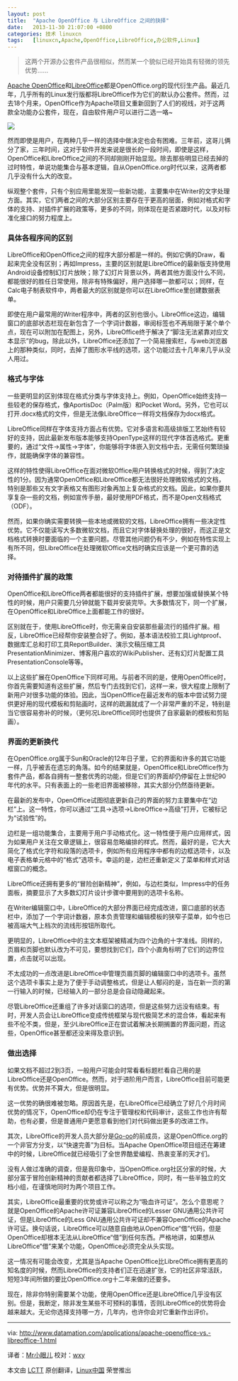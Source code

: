 ```yaml
---
layout: post
title:	"Apache OpenOffice 与 LibreOffice 之间的抉择"
date:	2013-11-30 21:07:00 +0800 
categories:	技术 linuxcn 
tags:	[linuxcn,Apache,OpenOffice,LibreOffice,办公软件,Linux]
---
```




> 
> 这两个开源办公套件产品很相似，然而某一个貌似已经开始具有轻微的领先优势……
> 
> 
> 


[Apache OpenOffice](http://www.openoffice.org/)和[LibreOffice](http://www.libreoffice.org/)都是OpenOffice.org的现代衍生产品。最近几年，几乎所有的Linux发行版都将LibreOffice作为它们的默认办公套件。然而，过去18个月来，OpenOffice作为Apache项目又重新回到了人们的视线，对于这两款全功能办公套件，现在，自由软件用户可以进行二选一咯~


![](/Asserts/Images//attachment/album/201311/30/210641yyikkkvi0gqgy5i5.png)


然而即使是用户，在两种几乎一样的选择中做决定也会有困难。三年前，这哥儿俩分了家，三年时间，这对于软件开发来说是很长的一段时间，即使是这样，OpenOffice和LibreOffice之间的不同却刚刚开始显现。除去那些明显已经去掉的过时特性，单说功能集合与基本逻辑，自从OpenOffice.org时代以来，这两者都几乎没有什么大的改变。


纵观整个套件，只有个别应用里能发现一些新功能，主要集中在Writer的文字处理方面。其实，它们两者之间的大部分区别主要存在于更高的层面，例如对格式和字体的支持、对插件扩展的政策等，更多的不同，则体现在是否紧跟时代，以及对标准化接口的努力程度上。


### 具体各程序间的区别


LibreOffice和OpenOffice之间的程序大部分都是一样的。例如它俩的Draw，看起来完全没有区别；再如Impress，主要的区别就是LibreOffice的最新版支持使用Android设备控制幻灯片放映；除了幻灯片背景以外，两者其他方面没什么不同，都能很好的胜任日常使用，除非有特殊偏好，用户选择哪一款都可以；同样，在Calc电子制表软件中，两者最大的区别就是你可以在LibreOffice里创建数据表单。


即使在用户最常用的Writer程序中，两者的区别也很小。LibreOffice这边，编辑窗口的底部状态栏现在新包含了一个字词计数器，审阅标签也不再局限于某个单个点，现在可以附加在配图上，另外，LibreOffice终于解决了“脚注无法紧靠对应文本显示”的bug，除此以外，LibreOffice还添加了一个简易搜索栏，与web浏览器上的那种类似，同时，去掉了图形水平线的选项，这个功能过去十几年来几乎从没人用过。


### 格式与字体


一些更明显的区别体现在格式分类与字体支持上。例如，OpenOffice始终支持一些较老的保存格式，像AportisDoc（Palm版）和Pocket Word。另外，它也可以打开.docx格式的文件，但是无法像LibreOffice一样将文档保存为docx格式。


LibreOffice同样在字体支持方面占有优势。它对多语言和高级排版工艺始终有较好的支持，因此最新发布版本能够支持OpenType这样的现代字体首选格式。更重要的，通过“文件->属性->字体”，你能够将字体嵌入到文档中去，无需任何繁琐操作，就能确保字体的兼容性。


这样的特性使得LibreOffice在面对微软Office用户转换格式的时候，得到了决定性的1分。因为通常OpenOffice和LibreOffice都无法很好处理微软格式的文档，特别是那些又有文字表格又有图形对象再加上复杂格式的文档。因此，如果你要共享复杂一些的文档，例如宣传手册，最好使用PDF格式，而不是Open文档格式（ODF）。


然而，如果你确实需要转换一些本地或微软的文档，LibreOffice拥有一些决定性优势。它不仅能读写大多数微软文档，而且它对字体替换处理的很好，而这正是文档格式转换时要面临的一个主要问题。尽管其他问题仍有不少，例如在特性实现上有所不同，但LibreOffice在处理微软Office文档时确实应该是一个更可靠的选择。


### 对待插件扩展的政策


OpenOffice和LibreOffice两者都能很好的支持插件扩展，想要加强或替换某个特性的时候，用户只需要几分钟就能下载并安装完毕。大多数情况下，同一个扩展，在OpenOffice和LibreOffice上面都能工作的很好。


区别就在于，使用LibreOffice时，你无需亲自安装那些最流行的插件扩展。相反，LibreOffice已经帮你安装整合好了。例如，基本语法校验工具Lightproof、数据库汇总和打印工具ReportBuilder、演示文稿压缩工具PresentationMinimizer、博客用户喜欢的WikiPublisher、还有幻灯片配置工具PresentationConsole等等。


以上这些扩展在OpenOffice下同样可用。与前者不同的是，使用OpenOffice时，你首先需要知道有这些扩展，然后专门去找到它们，这样一来，很大程度上限制了新用户对很多功能的体验。因此，当OpenOffice在最近发布的版本中尝试努力提供更好用的现代模板和剪贴画时，这样的疏漏就成了一个非常严重的不足，特别是当它很容易弥补的时候，（更何况LibreOffice同时也提供了自家最新的模板和剪贴画）。


### 界面的更新换代


在OpenOffice.org属于Sun和Oracle的12年日子里，它的界面和许多的其它功能一样，几乎被丢在遗忘的角落。如今的结果就是，OpenOffice和LibreOffice作为套件产品，都各自拥有一整套优秀的功能，但是它们的界面却仍停留在上世纪90年代的水平。只有表面上的一些老旧界面被移除，其实大部分仍然亟待更新。


在最新的发布中，OpenOffice试图彻底更新自己的界面的努力主要集中在“边栏”上。这一特性，你可以通过“工具->选项->LibreOffice->高级”打开，它被标记为“试验性”的。


边栏是一组功能集合，主要用于用户手动格式化。这一特性便于用户应用样式，因为如果用户关注在文章逻辑上，很容易忽略编排的样式。然而，最好的是，它大大简化了格式化字符和段落的选项卡，例如所有应用程序中都有的边框选项卡，以及电子表格单元格中的“格式”选项卡。幸运的是，边栏还重新定义了菜单和样式对话框窗口的概念。


LibreOffice还拥有更多的“冒险创新精神”，例如，与边栏类似，Impress中的任务面板，摘要显示了大多数幻灯片设计步骤中要用到的选项卡名称。


在Writer编辑窗口中，LibreOffice的大部分界面已经完成改进，窗口底部的状态栏中，添加了一个字词计数器，原本负责管理和编辑模板的狭窄子菜单，如今也已被高端大气上档次的流线形按钮所取代。


更明显的，LibreOffice中的主文本框架被精减为四个边角的十字准线。同样的，页眉和页脚也默认改为不可见，要想找到它们，四个小直角标明了它们的边界位置，点击就可以出现。


不太成功的一点改进是LibreOffice中管理页眉页脚的编辑窗口中的选项卡。虽然这个选项卡事实上是为了便于手动调整格式，但是让人郁闷的是，当在新一页的第一行输入的时候，已经输入的一部分总是会自动隐藏起来。


尽管LibreOffice还重组了许多对话窗口的选项，但是这些努力远没有结束。有时，开发人员会让LibreOffice变成传统框架与现代极简艺术的混合体，看起来有些不伦不类，但是，至少LibreOffice正在尝试着解决长期搁置的界面问题，而这些，OpenOffice甚至都还没来得及意识到。


### 做出选择


如果文档不超过2到3页，一般用户可能会时常看看标题栏看自己用的是LibreOffice还是OpenOffice。然而，对于进阶用户而言，LibreOffice目前可能更有优势。优势并不算大，但是很明显。


这一优势的确很难被忽略。原因首先是，在LibreOffice已经确立了好几个月时间优势的情况下，OpenOffice却仍在专注于管理权和代码审计，这些工作也许有帮助，也有必要，但是普通用户更愿意看到他们对代码做出更多的改进工作。


其次，LibreOffice的开发人员大部分是[Go-oo](https://en.wikipedia.org/wiki/Go-oo)的前成员，这是OpenOffice.org的一个非官方分支，以“快速完善”为目标。当Apache OpenOffice项目组还在筹建中的时候，LibreOffice就已经吸引了全世界酷爱编程、热衷变革的天才们。


没有人做过准确的调查，但是我印象中，当OpenOffice.org社区分家的时候，大部分富于冒险创新精神的贡献者都选择了LibreOffice，同时，有一些半独立的文档小组，在谨慎地同时为两个项目工作。


其实，LibreOffice最重要的优势或许可以称之为“吸血许可证”。怎么个意思呢？就是OpenOffice的Apache许可证兼容LibreOffice的Lesser GNU通用公共许可证，但是LibreOffice的Less GNU通用公共许可证却不兼容OpenOffice的Apache许可证。换句话说，LibreOffice可以随意自由地从OpenOffice“借”代码，但是OpenOffice却根本无法从LibreOffice“借”到任何东西。严格地讲，如果想从LibreOffice“借”来某个功能，OpenOffice必须完全从头实现。


这一情况有可能会改变，尤其是当Apache OpenOffice比LibreOffice拥有更高的知名度的时候，然而LibreOffice的支持者们正在迅速扩张，它的社区非常活跃，短短3年间所做的要比OpenOffice.org十二年来做的还要多。


现在，除非你特别需要某个功能，使用OpenOffice还是LibreOffice几乎没有区别。但是，我断定，除非发生某些不可预料的事情，否则LibreOffice的优势将会越来越大。无论你选择支持哪一方，几年内，也许你会对它重新作出评价。




---


via: <http://www.datamation.com/applications/apache-openoffice-vs.-libreoffice-1.html>


译者：[Mr小眼儿](http://blog.csdn.net/tinyeyeser) 校对：[wxy](https://github.com/wxy)


本文由 [LCTT](https://github.com/LCTT/TranslateProject) 原创翻译，[Linux中国](http://linux.cn/) 荣誉推出

